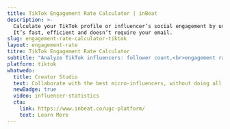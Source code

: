 ```yaml
---
title: TikTok Engagement Rate Calculator | inBeat
description: >-
  Calculate your TikTok profile or influencer’s social engagement by using our free engagement rate calculator online.
  It’s fast, efficient and doesn’t require your email.
slug: engagement-rate-calculator-tiktok
layout: engagement-rate
titre: TikTok Engagement Rate Calculator
subtitle: "Analyze TikTok influencers: follower count,<br>engagement rate, views, popular content and more."
platform: tiktok
whatwedo:
  title: Creator Studio
  text: Collaborate with the best micro-influencers, without doing all the work. Save hundres of hours. No more endless discovery, email pitches and influencer ghosting. Inbeat handles it all for you
  newBadge: true
  video: influencer-statistics 
  cta:
    link: https://www.inbeat.co/ugc-platform/
    text: Learn More
---
```

